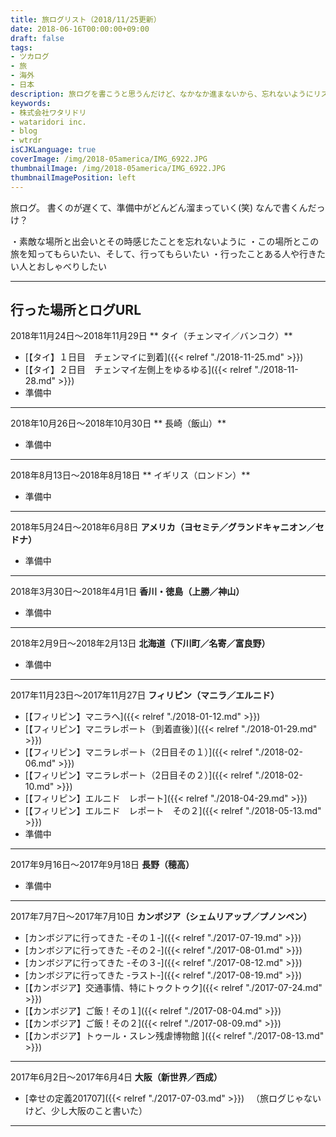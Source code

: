 ```yaml
---
title: 旅ログリスト（2018/11/25更新）
date: 2018-06-16T00:00:00+09:00
draft: false
tags:
- ツカログ
- 旅
- 海外
- 日本
description: 旅ログを書こうと思うんだけど、なかなか進まないから、忘れないようにリストにしてみた
keywords:
- 株式会社ワタリドリ
- wataridori inc.
- blog
- wtrdr
isCJKLanguage: true
coverImage: /img/2018-05america/IMG_6922.JPG
thumbnailImage: /img/2018-05america/IMG_6922.JPG
thumbnailImagePosition: left
---
```

旅ログ。
書くのが遅くて、準備中がどんどん溜まっていく(笑)
なんで書くんだっけ？

・素敵な場所と出会いとその時感じたことを忘れないように
・この場所とこの旅を知ってもらいたい、そして、行ってもらいたい
・行ったことある人や行きたい人とおしゃべりしたい

-----

## 行った場所とログURL

2018年11月24日〜2018年11月29日
** タイ（チェンマイ／バンコク）**
- [【タイ】１日目　チェンマイに到着]({{< relref "./2018-11-25.md" >}})
- [【タイ】２日目　チェンマイ左側上をゆるゆる]({{< relref "./2018-11-28.md" >}})
- 準備中

-----

2018年10月26日〜2018年10月30日
** 長崎（飯山）**
- 準備中

-----

2018年8月13日〜2018年8月18日
** イギリス（ロンドン）**
- 準備中

-----

2018年5月24日〜2018年6月8日
**アメリカ（ヨセミテ／グランドキャニオン／セドナ）**
- 準備中

-----

2018年3月30日〜2018年4月1日
**香川・徳島（上勝／神山）**
- 準備中

-----

2018年2月9日〜2018年2月13日
**北海道（下川町／名寄／富良野）**
- 準備中

-----

2017年11月23日〜2017年11月27日
**フィリピン（マニラ／エルニド）**
- [【フィリピン】マニラへ]({{< relref "./2018-01-12.md" >}})
- [【フィリピン】マニラレポート（到着直後）]({{< relref "./2018-01-29.md" >}})
- [【フィリピン】マニラレポート（2日目その１）]({{< relref "./2018-02-06.md" >}})
- [【フィリピン】マニラレポート（2日目その２）]({{< relref "./2018-02-10.md" >}})
- [【フィリピン】エルニド　レポート]({{< relref "./2018-04-29.md" >}})
- [【フィリピン】エルニド　レポート　その２]({{< relref "./2018-05-13.md" >}})
- 準備中

-----

2017年9月16日〜2017年9月18日
**長野（穂高）**
- 準備中

-----

2017年7月7日〜2017年7月10日
**カンボジア（シェムリアップ／プノンペン）**
- [カンボジアに行ってきた -その１-]({{< relref "./2017-07-19.md" >}})
- [カンボジアに行ってきた -その２-]({{< relref "./2017-08-01.md" >}})
- [カンボジアに行ってきた -その３-]({{< relref "./2017-08-12.md" >}})
- [カンボジアに行ってきた -ラスト-]({{< relref "./2017-08-19.md" >}})
- [【カンボジア】交通事情、特にトゥクトゥク]({{< relref "./2017-07-24.md" >}})
- [【カンボジア】ご飯！その１]({{< relref "./2017-08-04.md" >}})
- [【カンボジア】ご飯！その２]({{< relref "./2017-08-09.md" >}})
- [【カンボジア】トゥール・スレン残虐博物館 ]({{< relref "./2017-08-13.md" >}})

-----

2017年6月2日〜2017年6月4日
**大阪（新世界／西成）**
- [幸せの定義201707]({{< relref "./2017-07-03.md" >}})
　（旅ログじゃないけど、少し大阪のこと書いた）

-----
